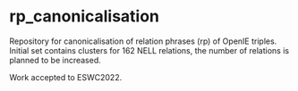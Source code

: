 # rp_canonicalisation

Repository for canonicalisation of relation phrases (rp) of OpenIE triples. Initial set contains clusters for 162 NELL relations, the number of relations is planned to be increased. 

Work accepted to ESWC2022. 
